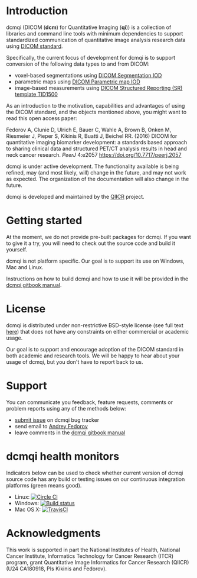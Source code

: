 # Introduction

dcmqi (DICOM (**dcm**) for Quantitative Imaging (**qi**)) is a collection of libraries and command line tools with minimum dependencies to support standardized communication of quantitative image analysis research data using [DICOM standard](http://dicom.nema.org/standard.html).

Specifically, the current focus of development for dcmqi is to support conversion of the following data types to and from DICOM:
* voxel-based segmentations using [DICOM Segmentation IOD](http://dicom.nema.org/medical/dicom/current/output/chtml/part03/sect_A.51.html)
* parametric maps using [DICOM Parametric map IOD](http://dicom.nema.org/medical/dicom/current/output/chtml/part03/sect_A.75.html)
* image-based measurements using [DICOM Structured Reporting (SR) template TID1500](http://dicom.nema.org/medical/dicom/current/output/chtml/part16/chapter_A.html#sect_TID_1500)

As an introduction to the motivation, capabilities and advantages of using the DICOM standard, and the objects mentioned above, you might want to read this open access paper:

Fedorov A, Clunie D, Ulrich E, Bauer C, Wahle A, Brown B, Onken M, Riesmeier J, Pieper S, Kikinis R, Buatti J, Beichel RR. (2016) DICOM for quantitative imaging biomarker development: a standards based approach to sharing clinical data and structured PET/CT analysis results in head and neck cancer research. *PeerJ* 4:e2057 https://doi.org/10.7717/peerj.2057

dcmqi is under active development. The functionality available is being refined, may (and most likely, will) change in the future, and may not work as expected. The organization of the documentation will also change in the future.

dcmqi is developed and maintained by the [QIICR](http://qiicr.org) project.

# Getting started

At the moment, we do not provide pre-built packages for dcmqi. If you want to give it a try, you will need to check out the source code and build it yourself. 

dcmqi is not platform specific. Our goal is to support its use on Windows, Mac and Linux.

Instructions on how to build dcmqi and how to use it will be provided in the [dcmqi gitbook manual](https://fedorov.gitbooks.io/dcmqi-dicom-for-quantitative-imaging/content/v/gitbook/).

# License

dcmqi is distributed under non-restrictive BSD-style license (see full text [here](https://github.com/QIICR/dcmqi/blob/master/LICENSE.txt)) that does not have any constraints on either commercial or academic usage.

Our goal is to support and encourage adoption of the DICOM standard in both academic and research tools. We will be happy to hear about your usage of dcmqi, but you don't have to report back to us.

# Support

You can communicate you feedback, feature requests, comments or problem reports using any of the methods below:
* [submit issue](https://github.com/QIICR/dcmqi/issues/new) on dcmqi bug tracker
* send email to [Andrey Fedorov](http://fedorov.github.io)
* leave comments in the [dcmqi gitbook manual](https://fedorov.gitbooks.io/dcmqi-dicom-for-quantitative-imaging/content/v/gitbook/)

# dcmqi health monitors

Indicators below can be used to check whether current version of dcmqi source code has any build or testing issues on our continuous integration platforms (green means good).

* Linux: [![Circle CI](https://circleci.com/gh/QIICR/dcmqi.svg?style=svg)](https://circleci.com/gh/QIICR/dcmqi)
* Windows: [![Build status](https://ci.appveyor.com/api/projects/status/04l87y2j6prboap7?svg=true)](https://ci.appveyor.com/project/fedorov/dcmqi)
* Mac OS X: [![TravisCI](https://travis-ci.org/QIICR/dcmqi.svg?branch=master)](https://travis-ci.org/QIICR/dcmqi)

# Acknowledgments

This work is supported in part the National Institutes of Health, National
Cancer Institute, Informatics Technology for Cancer Research (ITCR) program,
grant Quantitative Image Informatics for Cancer Research (QIICR) (U24
CA180918, PIs Kikinis and Fedorov).